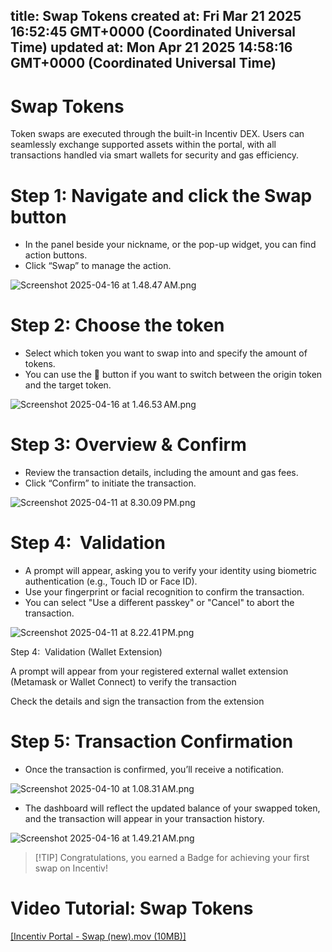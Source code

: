 
title: Swap Tokens
created at: Fri Mar 21 2025 16:52:45 GMT+0000 (Coordinated Universal Time)
updated at: Mon Apr 21 2025 14:58:16 GMT+0000 (Coordinated Universal Time)
---

# Swap Tokens

Token swaps are executed through the built-in Incentiv DEX. Users can seamlessly exchange supported assets within the portal, with all transactions handled via smart wallets for security and gas efficiency.

# Step 1: Navigate and click the Swap button

* In the panel beside your nickname, or the pop-up widget, you can find action buttons.
* Click “Swap” to manage the action.

![Screenshot 2025-04-16 at 1.48.47 AM.png](media_Swap%20Tokens/BUWqUEuCfqqAJ0-Screenshot%202025-04-16%20at%201.48.47%E2%80%AFAM.png)

# Step 2: Choose the token

* Select which token you want to swap into and specify the amount of tokens.
* You can use the 🔄 button if you want to switch between the origin token and the target token.

![Screenshot 2025-04-16 at 1.46.53 AM.png](media_Swap%20Tokens/3GpSWs4PrkL2bI-Screenshot%202025-04-16%20at%201.46.53%E2%80%AFAM.png)

# Step 3: Overview & Confirm

* Review the transaction details, including the amount and gas fees.
* Click “Confirm” to initiate the transaction.

![Screenshot 2025-04-11 at 8.30.09 PM.png](media_Swap%20Tokens/IEwQbVINArWGm0-Screenshot%202025-04-11%20at%208.30.09%E2%80%AFPM.png)

# Step 4:  Validation

* A prompt will appear, asking you to verify your identity using biometric authentication (e.g., Touch ID or Face ID).
* Use your fingerprint or facial recognition to confirm the transaction.
* You can select "Use a different passkey" or "Cancel" to abort the transaction.

![Screenshot 2025-04-11 at 8.22.41 PM.png](media_Swap%20Tokens/cxp3gY3SiWUkwi-Screenshot%202025-04-11%20at%208.22.41%E2%80%AFPM.png)

Step 4:  Validation (Wallet Extension)

A prompt will appear from your registered external wallet extension (Metamask or Wallet Connect) to verify the transaction

Check the details and sign the transaction from the extension

# Step 5: Transaction Confirmation

* Once the transaction is confirmed, you’ll receive a notification.

![Screenshot 2025-04-10 at 1.08.31 AM.png](media_Swap%20Tokens/XPvvKkWmiEKAKX-Screenshot%202025-04-10%20at%201.08.31%E2%80%AFAM.png)

* The dashboard will reflect the updated balance of your swapped token, and the transaction will appear in your transaction history.

![Screenshot 2025-04-16 at 1.49.21 AM.png](media_Swap%20Tokens/MAp2SqqIoRGKwf-Screenshot%202025-04-16%20at%201.49.21%E2%80%AFAM.png)

> \[!TIP]
> Congratulations, you earned a Badge for achieving your first swap on Incentiv!

# Video Tutorial: Swap Tokens

[\[Incentiv Portal - Swap (new).mov (10MB)\]](media_Swap%20Tokens/Y6WgPIZq59o7L2-Incentiv%20Portal%20-%20Swap%20\(new\).mov)

          